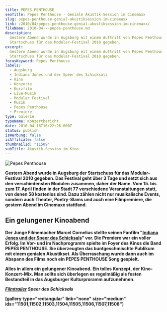 ```yaml
---
title: PEPES PENTHOUSE
seoTitle: Pepes Penthouse - Geniale Akustik-Session im Cinemaxx
slug: pepes-penthouse-genial-akustiksession-im-cinemaxx
link: /2010/04/pepes-penthouse-genial-akustiksession-im-cinemaxx/
fileName: 2010-04---pepes-penthouse.md
description:
  Gestern Abend wurde in Augsburg mit einem Auftritt von Pepes Penthouse der
  Startschuss für das Modular-Festival 2010 gegeben.
excerpt:
  Gestern Abend wurde in Augsburg mit einem Auftritt von Pepes Penthouse der
  Startschuss für das Modular-Festival 2010 gegeben.
focusKeyword: Pepes Penthouse
labels:
  - Augsburg
  - Indiana Jones und der Speer des Schicksals
  - Kino
  - Konzerte
  - Kurzfilm
  - Live-Musik
  - Modular Festival
  - Musik
  - Pepes Penthouse
  - Premiere
type: Galerie
typeName: Konzertbericht
date: 2010-04-16T16:22:26.000Z
status: publish
isWerbung: false
isAffiliate: false
thumbnailId: "11509"
subTitle: Akustik-Session im Kino
---
```


![Pepes Penthouse](http://cardamonchai.com/wp-content/uploads/2010/04/IMG_1739-640x427.jpg)

<strong>Gestern Abend wurde in Augsburg der Startschuss für das Modular-Festival
2010 gegeben. Das Festival geht über 3 Tage und setzt sich aus den
verschiedensten Modulen zusammen, daher der Name. </strong><strong>Vom 15. bis
zum 17. April finden in der Stadt 77 verschiedene Veranstaltungen statt, von
denen 58 kostenlos sind. Dazu zählen nicht nur musikalische Events, sondern auch
Theater, Poetry-Slams und auch eine Filmpremiere, die gestern Abend im Cinemaxx
stattfand.

## Ein gelungener Kinoabend

Der Junge Filmemacher Marcel Cornelius stellte seinen Fanfilm
"<a title="Speer des Schicksals" href="http://www.modularfestival.de/?page_id=475" target="_blank" rel="noopener">Indiana
Jones und der Speer des Schicksals</a>" vor. Die Premiere war ein voller Erfolg.
Im Vor- und im Nachprogramm spielte im Foyer des Kinos die Band PEPES PENTHOUSE.
Sie überzeugten das buntgeschmischte Publikum mit einem genialen Akustikset. Als
Überraschung wurde dann auch im Abspann des Films noch ein PEPES PENTHOUSE Song
gespielt.

Alles in allem ein gelungener Kinoabend. Ein tolles Konzept, der
Kino-Konzert-Mix. Man sollte sich überlegen es regelmäßig als festen Bestandteil
in das Augsburger Kulturproramm aufzunehmen.

<em><a title="Speer des Schicksals" href="http://www.youtube.com/watch?v=sNZie7PqxVc" target="_blank" rel="noopener">Filmtrailer</a>
Speer des Schicksals</em>

[gallery type="rectangular" link="none" size="medium"
ids="11501,11502,11503,11504,11505,11506,11507,11508"]

&nbsp;

&nbsp;
